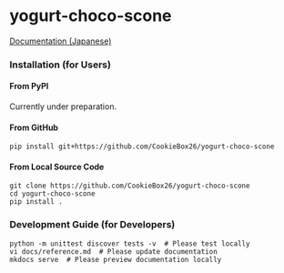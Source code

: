 # yogurt-choco-scone

[Documentation (Japanese)](https://yogurt-choco-scone.readthedocs.io/ja/latest/)

### Installation (for Users)

#### From PyPI

Currently under preparation.

#### From GitHub

```
pip install git+https://github.com/CookieBox26/yogurt-choco-scone
```

#### From Local Source Code

```
git clone https://github.com/CookieBox26/yogurt-choco-scone
cd yogurt-choco-scone
pip install .
```

### Development Guide (for Developers)
```
python -m unittest discover tests -v  # Please test locally
vi docs/reference.md  # Please update documentation
mkdocs serve  # Please preview documentation locally
```

